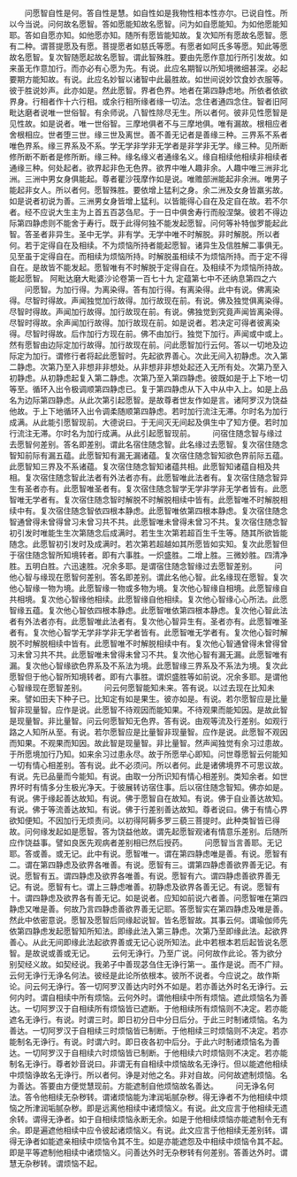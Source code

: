<!-- { "loadSidebar": true } -->
　　问愿智自性是何。答自性是慧。如自性如是我物性相本性亦尔。已说自性。所以今当说。问何故名愿智。答如愿能知故名愿智。问为如自愿能知。为如他愿能知耶。答如自愿亦知。如他愿亦知。随所有愿皆能知故。复次知所有愿故名愿智。愿有二种。谓菩提愿及有愿。菩提愿者如慈氏等愿。有愿者如阿氏多等愿。知此等愿故名愿智。复次智随愿起故名愿智。谓此智殊胜。要由先愿作意加行所引发故。如来虽无作意加行。而亦必有心愿为先。有说。此应名期智以所知境微细甚深。必起要期方能知故。有说。此应名妙智以诸智中此最胜故。如世间说妙饮食妙衣服等。彼于胜说妙声。此亦如是。然此愿智。界者色界。地者在第四静虑地。所依者依欲界身。行相者作十六行相。或余行相所缘者缘一切法。念住者通四念住。智者旧阿毗达磨者说唯一世俗智。有余师说。八智性除尽无生。所以者何。彼非见性愿智是见性故。如是说者。唯一世俗智。三摩地俱者不与三摩地俱。唯有漏故。根相应者舍根相应。世者堕三世。缘三世及离世。善不善无记者是善缘三种。三界系不系者唯色界系。缘三界系及不系。学无学非学非无学者是非学非无学。缘三种。见所断修所断不断者是修所断。缘三种。缘名缘义者通缘名义。缘自相续他相续非相续者通缘三种。何处起者。欲界起非色无色界。欲界中唯人趣非余。人趣中唯三洲非北洲。三洲中男女身俱能起。尊者瞿沙筏摩作如是说。唯赡部洲能起非余洲。唯男子能起非女人。所以者何。愿智殊胜。要依增上猛利之身。余二洲及女身皆羸劣故。如是说者初说为善。三洲男女身皆增上猛利。以皆能得心自在及定自在故。若不尔者。经不应说大生主为上首五百苾刍尼。于一日中俱舍寿行而般涅槃。彼若不得边际第四静虑则不能舍于寿行。既于此得何独不能发起愿智。问何等补特伽罗能起此智。答圣者非异生。圣中无学。非有学。无学中唯不时解脱。非时解脱。所以者何。若于定得自在及相续。不为烦恼所持者能起愿智。诸异生及信胜解二事俱无。见至虽于定得自在。而相续为烦恼所持。时解脱虽相续不为烦恼所持。而于定不得自在。是故皆不能发起。愿智唯有不时解脱于定得自在。及相续不为烦恼所持故。能起愿智。
阿毗达磨大毗婆沙论卷第一百七十九
定蕴第七中不还纳息第四之六
　　问愿智。为加行得。为离染得。答有加行得。有离染得。此中有说。佛离染得。尽智时得故。声闻独觉加行故得。加行故现在前。有说。佛及独觉俱离染得。尽智时得故。声闻加行故得。加行故现在前。有说。佛独觉到究竟声闻皆离染得。尽智时得故。余声闻加行故得。加行故现在前。如是说者。若决定可得者彼离染得。尽智时得故。后作加行方现在前。佛不由加行。独觉下加行。声闻或中或上。然有愿智由边际定加行故得。加行故现在前。问此愿智加行云何。答以一切地及边际定为加行。谓修行者将起此愿智时。先起欲界善心。次此无间入初静虑。次入第二静虑。次第乃至入非想非非想处。从非想非非想处起还入无所有处。次第乃至入初静虑。从初静虑起复入第二静虑。次第乃至入第四静虑。彼既如是于上下地一切等至。循环入出令极调顺第四静虑已。复于第四静虑从下入中从中入上。如是上品名为边际第四静虑。从此次第引起愿智。是故尊者世友作如是言。诸阿罗汉为饶益他故。于上下地循环入出令调柔随顺第四静虑。若时加行流注无滞。尔时名为加行成满。从此能引愿智现前。大德说曰。于无间灭无间起及俱生中了知方便。若时加行流注无滞。尔时名为加行成满。从此引起愿智现前。
　　问宿住随念智与缘过去愿智何差别。答名即差别。谓此名宿住随念智。此名缘过去愿智。复次宿住随念智知前际有漏五蕴。此愿智知有漏无漏诸蕴。复次宿住随念智知欲色界前际五蕴。此愿智知三界及不系诸蕴。复次宿住随念智知诸蕴共相。此愿智知诸蕴自相及共相。复次宿住随念智此法者有外法者亦有。此愿智唯此法者有。复次宿住随念智异生有圣者亦有。此愿智唯圣者有。复次宿住随念智学无学非学非无学者皆有。此愿智唯无学者有。复次宿住随念智时解脱不时解脱相续中皆有。此愿智唯不时解脱相续中有。复次宿住随念智依四根本静虑。此愿智唯依第四根本静虑。复次宿住随念智通曾得未曾得曾习未曾习共不共。此愿智唯未曾得未曾习不共。复次宿住随念智初引发时唯能生生次第随念后成满时。若生生次第若超百生千生等。随其所欲皆能随念。此愿智初引发时及成满时。若次第若超越如其所愿皆如实知。复次此愿智但于宿住随念智所知境转者。即有六事胜。一炽盛胜。二增上胜。三微妙胜。四清净胜。五明白胜。六迅速胜。况余多耶。是谓宿住随念智缘过去愿智差别。
　　问他心智与缘现在愿智何差别。答名即差别。谓此名他心智。此名缘现在愿智。复次他心智缘一物为境。此愿智缘一物或多物为境。复次他心智缘自相境。此愿智缘自共相境。复次他心智缘他相续。此愿智缘自他相续。复次他心智缘心心所法。此愿智缘五蕴。复次他心智依四根本静虑。此愿智唯依第四根本静虑。复次他心智此法者有外法者亦有。此愿智唯此法者有。复次他心智异生有。圣者亦有。此愿智唯圣者有。复次他心智学无学非学非无学者皆有。此愿智唯无学者有。复次他心智时解脱不时解脱相续中皆有。此愿智唯不时解脱相续中有。复次他心智通曾得未曾得曾习未曾习共不共。此愿智唯未曾得未曾习不共。复次他心智有漏无漏。此愿智唯有漏。复次他心智缘欲色界系及不系法为境。此愿智缘三界系及不系法为境。复次此愿智但于他心智所知境转者。即有六事胜。谓炽盛胜等如前说。况余多耶。是谓他心智缘现在愿智差别。
　　问云何愿智能知未来。答有说。以过去现在比知未来。譬如田夫下种子已。比知定有如是果生。彼亦如是。有说。若尔愿智应是比量智非现量智。应作是说。此愿智不待观因而能知果。不待观果而能知因。是故此智是现量智。非比量智。问云何愿智知无色界。答有说。由观等流及行差别。如观行路之人知所从至。有说。若尔愿智应是比量智非现量智。应作是说。此愿智不观因而知果。不观果而知因。故此智是现量智。非比量智。然声闻独觉有余习过患故。于所愿境加行乃知。如来余习过患永尽。故于所愿举心即知。问世尊愿智云何能知一切有情心相差别。答有说。此不必须问。所以者何。此是诸佛境界不可思议故。有说。先已品量而今能知。有说。由取一分所识知有情心相差别。类知余者。如世界坏时有情多分生极光净天。于彼展转访宿住事。后以宿住随念智知。佛亦如是。有说。佛于缘起善达故知。有说。佛于愿智自在故知。有说。佛于自业善达故知。有说。佛于等流善达故知。有说。佛于行差别善达故知。尊者说曰。佛于有情心界欲知便知。不因加行无烦责问。以初得阿耨多罗三藐三菩提时。此种类智皆已得故。问何缘发起如是愿智。答为饶益他故。谓先起愿智观诸有情意乐差别。后随所应作饶益事。譬如良医先观病者差别相已然后授药。
　　问愿智当言善耶。无记耶。答或善。或无记。此中有说。愿智唯一。谓在第四静虑唯是善。有说。愿智有二。谓在第四静虑及欲界各唯善。有说。愿智有三。谓第四静虑善欲界善无记。有说。愿智有五。谓四静虑及欲界各唯善。有说。愿智有六。谓四静虑善欲界善无记。有说。愿智有七。谓上三静虑唯善。初静虑及欲界各善无记。有说。愿智有十。谓四静虑及欲界各有善无记。如是说者。应知如前说六者善。问愿智唯在第四静虑又唯是善。何故乃言四静虑善欲界善无记耶。答愿智实在第四静虑及唯是善。然此中依密意说。愿智及愿智后同缘起说智。皆名愿智故。其事云何。谓瑜伽师先依第四静虑发起愿智知所知法。即缘此法入第三静虑。次第乃至即缘此法。起欲界善心。从此无间即缘此法起欲界善或无记心说所知法。此中若根本若后起皆说名愿智。是故说或善或无记。
　　云何无诤行。乃至广说。问何故作此论。答为欲分别契经义故。如契经说。我弟子中善现苾刍住无诤行第一。虽作是说。而不广辩。云何无诤行无诤名何法。彼经是此论所依根本。彼所不说者。今应说之。故作斯论。问云何无诤行。答一切阿罗汉善达内时外不如是。若亦善达外时名无诤行。云何内时。谓自相续中所有烦恼。云何外时。谓他相续中所有烦恼。遮此烦恼名为善达。一切阿罗汉于自相续所有烦恼皆已遮断。于他相续所有烦恼则不决定。若亦能遮名无诤行。有说。时谓三时。即日初分日中分日后分。于此三时制诸烦恼。名为善达。一切阿罗汉于自相续三时烦恼皆已制断。于他相续三时烦恼则不决定。若亦能制名无诤行。有说。时谓六时。即日夜各初中后分。于此六时制诸烦恼名为善达。一切阿罗汉于自相续六时烦恼皆已制断。于他相续六时烦恼则不决定。若亦能制名无诤行。尊者妙音说曰。非谓无有自相续中烦恼故名无诤行。但以能遮他相续中烦恼诤故名无诤行。所以者何。诤是对他之名。非对自故。问何故遮制烦恼。名为善达。答要由方便觉慧现前。方能遮制自他烦恼故名善达。
　　问无诤名何法。答令他相续无杂秽转。谓诸烦恼能为津润垢腻杂秽。得无诤者不为他相续中烦恼之所津润垢腻杂秽。即是远离他相续中诸烦恼义。有说。此文应言于他相续无遗余转。谓得无诤者。如于自相续烦恼永断无余。如是于他相续烦恼亦能遮制令无有余。即是遍遮他相续中应令彼起诸烦恼义。有说。此文应言于他相续无差别转。谓得无诤者如能遮亲相续中烦恼令其不生。如是亦能遮怨及中相续中烦恼令其不起。即是平等遮制他相续中诸烦恼义。问善达外时无杂秽转有何差别。答善达外时。谓慧无杂秽转。谓烦恼不起。
